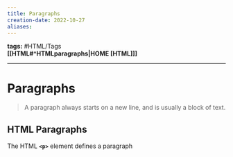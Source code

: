 ```yaml
---
title: Paragraphs
creation-date: 2022-10-27
aliases:
---
```

**tags:** #HTML/Tags  
**[[HTML#^HTMLparagraphs|HOME [HTML]]]**

---
# Paragraphs
> A paragraph always starts on a new line, and is usually a block of text.

## HTML Paragraphs
The HTML **`<p>`** element defines a paragraph